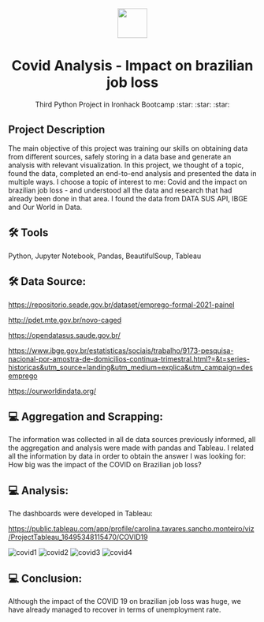 <h1 align="center"><img src="https://bit.ly/2VnXWr2" width="60">

<h1 align="center">Covid Analysis - Impact on brazilian job loss</h1>

<p align="center"> Third Python Project in Ironhack Bootcamp :star: :star: :star:
</h1>
<a name="project-description"></a>

## Project Description

The main objective of this project was training our skills on obtaining data from different sources, safely storing in a data base and generate an analysis with relevant visualization.
In this project, we thought of a topic, found the data, completed an end-to-end analysis and presented the data in multiple ways. 
I choose a topic of interest to me: Covid and the impact on brazilian job loss - and understood all the data and research that had already been done in that area. I found the data from DATA SUS API, IBGE and Our World in Data.

## 🛠 Tools

Python, Jupyter Notebook, Pandas, BeautifulSoup, Tableau

## 🛠 Data Source:
https://repositorio.seade.gov.br/dataset/emprego-formal-2021-painel

http://pdet.mte.gov.br/novo-caged

https://opendatasus.saude.gov.br/

https://www.ibge.gov.br/estatisticas/sociais/trabalho/9173-pesquisa-nacional-por-amostra-de-domicilios-continua-trimestral.html?=&t=series-historicas&utm_source=landing&utm_medium=explica&utm_campaign=desemprego

https://ourworldindata.org/

##  💻 Aggregation and Scrapping:

The information was collected in all de data sources previously informed, all the aggregation and analysis were made with pandas and Tableau.
I related all the information by data in order to obtain the answer I was looking for: How big was the impact of the COVID on Brazilian job loss?

##  💻 Analysis:

The dashboards were developed in Tableau:

https://public.tableau.com/app/profile/carolina.tavares.sancho.monteiro/viz/ProjectTableau_16495348115470/COVID19

![covid1](https://user-images.githubusercontent.com/95773406/165378528-fc15d363-faea-444f-a130-4ac290240d79.JPG)
![covid2](https://user-images.githubusercontent.com/95773406/165378702-b503037a-6a58-46b7-a223-3d9fa216a9c4.JPG)
![covid3](https://user-images.githubusercontent.com/95773406/165378977-bb0c13ef-bc46-4982-96ae-971b871ec046.JPG)
![covid4](https://user-images.githubusercontent.com/95773406/165379121-1e9b094a-936d-4847-961b-8feccea86f4c.JPG)

##  💻 Conclusion:
Although the impact of the COVID 19 on brazilian job loss was huge, we have already managed to recover in terms of unemployment rate.
